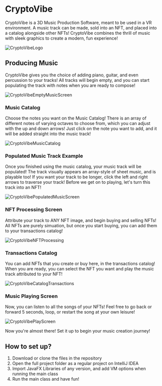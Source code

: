 # CryptoVibe

CryptoVibe is a 3D Music Production Software, meant to be used in a VR environment. A music track can be made, sold into an NFT, and placed into a catalog alongside other NFTs! CryptoVibe combines the thrill of music with sleek graphics to create a modern, fun experience!

![CryptoVibeLogo](https://github.com/Marco-Chen-06/CryptoVibe/blob/8ee393daafaf14ec16e4a56012b0e099807f4ca9/cryptovibe/CryptoVibe_Assets/CryptoVibe_Logo.png)

## Producing Music

CryptoVibe gives you the choice of adding piano, guitar, and even percussion to your tracks! All tracks will begin empty, and you can start populating the track with notes when you are ready to compose!

![CryptoVibeEmptyMusicScreen](https://github.com/Marco-Chen-06/CryptoVibe/blob/8ee393daafaf14ec16e4a56012b0e099807f4ca9/cryptovibe/CryptoVibe_Assets/CryptoVibe_EmptyMusicPlayingScreen.png)

### Music Catalog

Choose the notes you want on the Music Catalog! There is an array of different notes of varying octaves to choose from, which you can adjust with the up and down arrows! Just click on the note you want to add, and it will be added straight into the music track!

![CryptoVibeMusicCatalog](https://github.com/Marco-Chen-06/CryptoVibe/blob/8ee393daafaf14ec16e4a56012b0e099807f4ca9/cryptovibe/CryptoVibe_Assets/CryptoVibe_MusicCatalog.png)

### Populated Music Track Example

Once you finished using the music catalog, your music track will be populated! The track visually appears an array-style of sheet music, and is playable too! If you want your track to be longer, click the left and right arrows to traverse your track! Before we get on to playing, let's turn this track into an NFT!

![CryptoVibePopulatedMusicScreen](https://github.com/Marco-Chen-06/CryptoVibe/blob/8ee393daafaf14ec16e4a56012b0e099807f4ca9/cryptovibe/CryptoVibe_Assets/CryptoVibe_MusicPlayingScreen.png)

### NFT Processing Screen

Attribute your track to ANY NFT image, and begin buying and selling NFTs! All NFTs are purely simuation, but once you start buying, you can add them to your transactions catalog!

![CryptoVibeNFTProcessing](https://github.com/Marco-Chen-06/CryptoVibe/blob/8ee393daafaf14ec16e4a56012b0e099807f4ca9/cryptovibe/CryptoVibe_Assets/CryptoVibe_NFTScreen.png)

### Transactions Catalog

You can add NFTs that you create or buy here, in the transactions catalog! When you are ready, you can select the NFT you want and play the music track attributed to your NFT!

![CryptoVibeCatalogTransactions](https://github.com/Marco-Chen-06/CryptoVibe/blob/8ee393daafaf14ec16e4a56012b0e099807f4ca9/cryptovibe/CryptoVibe_Assets/CryptoVibe_CatalogTransactions.png)

### Music Playing Screen

Now, you can listen to all the songs of your NFTs! Feel free to go back or forward 5 seconds, loop, or restart the song at your own leisure!

![CryptoVibePlayScreen](https://github.com/Marco-Chen-06/CryptoVibe/blob/8ee393daafaf14ec16e4a56012b0e099807f4ca9/cryptovibe/CryptoVibe_Assets/CryptoVibe_PlayScreen.png)

Now you're almost there! Set it up to begin your music creation journey!

## How to set up?
1. Download or clone the files in the repository
2. Open the full project folder as a regular project on IntelliJ IDEA
3. Import JavaFX Libraries of any version, and add VM options when running the main class
4. Run the main class and have fun!



